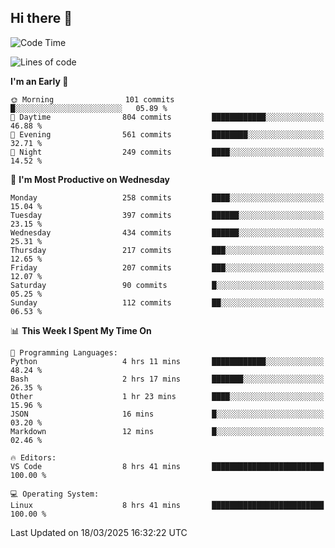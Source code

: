 ## Hi there 👋

<!--
**Wangmerlyn/Wangmerlyn** is a ✨ _special_ ✨ repository because its `README.md` (this file) appears on your GitHub profile.

Here are some ideas to get you started:

- 🔭 I’m currently working on ...
- 🌱 I’m currently learning ...
- 👯 I’m looking to collaborate on ...
- 🤔 I’m looking for help with ...
- 💬 Ask me about ...
- 📫 How to reach me: ...
- 😄 Pronouns: ...
- ⚡ Fun fact: ...
-->
<!--START_SECTION:waka-->
![Code Time](http://img.shields.io/badge/Code%20Time-91%20hrs%2024%20mins-blue)

![Lines of code](https://img.shields.io/badge/From%20Hello%20World%20I%27ve%20Written-8.8%20million%20lines%20of%20code-blue)

**I'm an Early 🐤** 

```text
🌞 Morning                101 commits         █░░░░░░░░░░░░░░░░░░░░░░░░   05.89 % 
🌆 Daytime                804 commits         ████████████░░░░░░░░░░░░░   46.88 % 
🌃 Evening                561 commits         ████████░░░░░░░░░░░░░░░░░   32.71 % 
🌙 Night                  249 commits         ████░░░░░░░░░░░░░░░░░░░░░   14.52 % 
```
📅 **I'm Most Productive on Wednesday** 

```text
Monday                   258 commits         ████░░░░░░░░░░░░░░░░░░░░░   15.04 % 
Tuesday                  397 commits         ██████░░░░░░░░░░░░░░░░░░░   23.15 % 
Wednesday                434 commits         ██████░░░░░░░░░░░░░░░░░░░   25.31 % 
Thursday                 217 commits         ███░░░░░░░░░░░░░░░░░░░░░░   12.65 % 
Friday                   207 commits         ███░░░░░░░░░░░░░░░░░░░░░░   12.07 % 
Saturday                 90 commits          █░░░░░░░░░░░░░░░░░░░░░░░░   05.25 % 
Sunday                   112 commits         ██░░░░░░░░░░░░░░░░░░░░░░░   06.53 % 
```


📊 **This Week I Spent My Time On** 

```text
💬 Programming Languages: 
Python                   4 hrs 11 mins       ████████████░░░░░░░░░░░░░   48.24 % 
Bash                     2 hrs 17 mins       ███████░░░░░░░░░░░░░░░░░░   26.35 % 
Other                    1 hr 23 mins        ████░░░░░░░░░░░░░░░░░░░░░   15.96 % 
JSON                     16 mins             █░░░░░░░░░░░░░░░░░░░░░░░░   03.20 % 
Markdown                 12 mins             █░░░░░░░░░░░░░░░░░░░░░░░░   02.46 % 

🔥 Editors: 
VS Code                  8 hrs 41 mins       █████████████████████████   100.00 % 

💻 Operating System: 
Linux                    8 hrs 41 mins       █████████████████████████   100.00 % 
```


 Last Updated on 18/03/2025 16:32:22 UTC
<!--END_SECTION:waka-->
